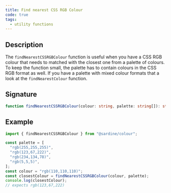 ```yaml
---
title: Find nearest CSS RGB Colour
code: true
tags:
  - utility functions
---
```


## Description

The `findNearestCSSRGBColour` function is useful when you have a CSS RGB colour that needs to matched with the closest one from a palette of colours.
To keep the function small, the palette has to contain colours in the CSS RGB format as well. If you have a palette with mixed colour formats that a look at the `findNearestColour` function.

## Signature

```typescript
function findNearestCSSRGBColour(colour: string, palette: string[]): string;
```

## Example

```javascript
import { findNearestCSSRGBColour } from "@sardine/colour";

const palette = [
  "rgb(255,255,255)",
  "rgb(123,67,222)",
  "rgb(234,134,78)",
  "rgb(5,5,5)",
];
const colour = "rgb(110,110,110)";
const closestColour = findNearestCSSRGBColour(colour, palette);
console.log(closestColour);
// expects rgb(123,67,222)
```
